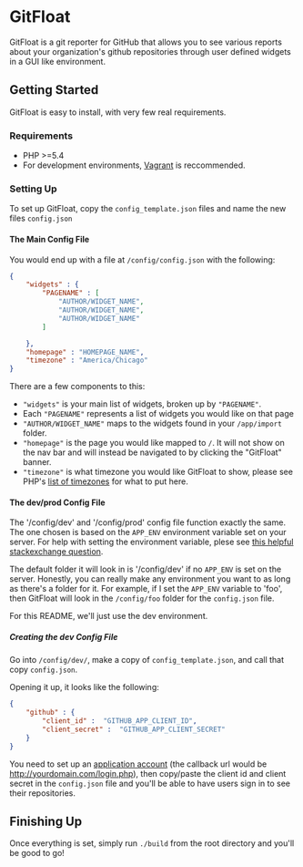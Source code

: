 # GitFloat

GitFloat is a git reporter for GitHub that allows you to see various reports about your organization's github repositories through user defined widgets in a GUI like environment.

## Getting Started

GitFloat is easy to install, with very few real requirements.

### Requirements

* PHP >=5.4
* For development environments, [Vagrant](https://www.vagrantup.com/) is reccommended.

### Setting Up

To set up GitFloat, copy the `config_template.json` files and name the new files `config.json`

#### The Main Config File

You would end up with a file at `/config/config.json` with the following:

```json
{
	"widgets" : {
		"PAGENAME" : [
			"AUTHOR/WIDGET_NAME",
			"AUTHOR/WIDGET_NAME",
			"AUTHOR/WIDGET_NAME"
		]

	},
	"homepage" : "HOMEPAGE_NAME",
	"timezone" : "America/Chicago"
}
```

There are a few components to this:

* `"widgets"` is your main list of widgets, broken up by `"PAGENAME"`.
 * Each `"PAGENAME"` represents a list of widgets you would like on that page
  * `"AUTHOR/WIDGET_NAME"` maps to the widgets found in your `/app/import` folder.
* `"homepage"` is the page you would like mapped to `/`. It will not show on the nav bar and will instead be navigated to by clicking the "GitFloat" banner.
* `"timezone"` is what timezone you would like GitFloat to show, please see PHP's [list of timezones](http://php.net/manual/en/timezones.php) for what to put here.

#### The dev/prod Config File

The '/config/dev' and '/config/prod' config file function exactly the same. The one chosen is based on the `APP_ENV` environment variable set on your server. For help with setting the environment variable, plese see [this helpful stackexchange question](http://unix.stackexchange.com/questions/117467/how-to-permanently-set-environmental-variables).

The default folder it will look in is '/config/dev' if no `APP_ENV` is set on the server. Honestly, you can really make any environment you want to as long as there's a folder for it. For example, if I set the `APP_ENV` variable to 'foo', then GitFloat will look in the `/config/foo` folder for the `config.json` file.

For this README, we'll just use the dev environment.

##### Creating the dev Config File

Go into `/config/dev/`, make a copy of `config_template.json`, and call that copy `config.json`.

Opening it up, it looks like the following:

```json
{
	"github" : {
		"client_id" :  "GITHUB_APP_CLIENT_ID",
		"client_secret" :  "GITHUB_APP_CLIENT_SECRET"
	}
}
```

You need to set up an [application account](https://github.com/settings/applications/new) (the callback url would be http://yourdomain.com/login.php), then copy/paste the client id and client secret in the `config.json` file and you'll be able to have users sign in to see their repositories.

## Finishing Up

Once everything is set, simply run `./build` from the root directory and you'll be good to go!

